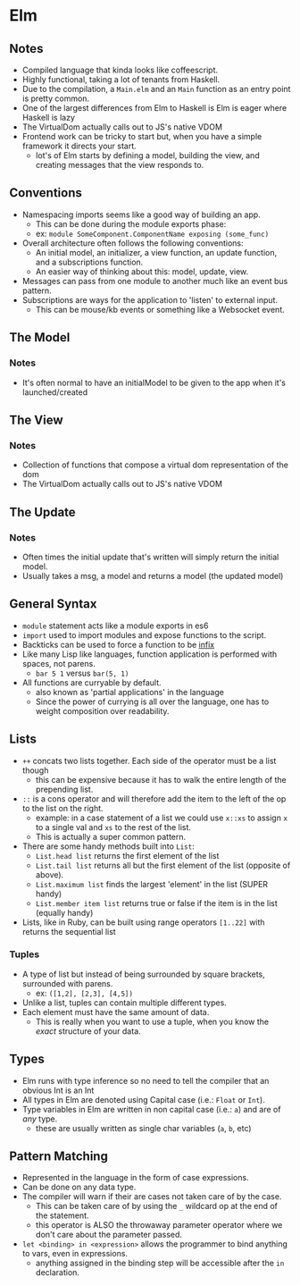 # Elm

## Notes

* Compiled language that kinda looks like coffeescript.
* Highly functional, taking a lot of tenants from Haskell.
* Due to the compilation, a `Main.elm` and an `Main` function as 
an entry point is pretty common.
* One of the largest differences from Elm to Haskell is Elm is eager where Haskell is lazy
* The VirtualDom actually calls out to JS's native VDOM
* Frontend work can be tricky to start but, when you have a simple framework it directs your start.
  * lot's of Elm starts by defining a model, building the view, and creating messages that the view responds to.

## Conventions

* Namespacing imports seems like a good way of building an app.
  * This can be done during the module exports phase:
  * ex: `module SomeComponent.ComponentName exposing (some_func)`
* Overall architecture often follows the following conventions:
  * An initial model, an initializer, a view function, an update function, and a subscriptions function.
  * An easier way of thinking about this: model, update, view.
* Messages can pass from one module to another much like an event bus pattern.
* Subscriptions are ways for the application to 'listen' to external input.
  * This can be mouse/kb events or something like a Websocket event.

## The Model

### Notes

* It's often normal to have an initialModel to be given to the app when it's launched/created

## The View

### Notes

* Collection of functions that compose a virtual dom representation of the dom
* The VirtualDom actually calls out to JS's native VDOM

## The Update

### Notes

* Often times the initial update that's written will simply return the initial model.
* Usually takes a msg, a model and returns a model (the updated model)

## General Syntax

* `module` statement acts like a module exports in es6
* `import` used to import modules and expose functions to the script.
* Backticks can be used to force a function to be [infix][1]
* Like many Lisp like languages, function application is performed with spaces, not parens.
  * `bar 5 1` versus `bar(5, 1)`
* All functions are curryable by default.
  * also known as 'partial applications' in the language
  * Since the power of currying is all over the language, one has to weight composition over readability.

## Lists

* `++` concats two lists together. Each side of the operator must be a list though
  * this can be expensive because it has to walk the entire length of the prepending list.
* `::` is a cons operator and will therefore add the item to the left of the op to the list on the right.
  * example: in a case statement of a list we could use `x::xs` to assign `x` to a single val and `xs` to the rest of the list.
  * This is actually a super common pattern.
* There are some handy methods built into `List`:
  * `List.head list` returns the first element of the list
  * `List.tail list` returns all but the first element of the list (opposite of above).
  * `List.maximum list` finds the largest 'element' in the list (SUPER handy)
  * `List.member item list` returns true or false if the item is in the list (equally handy)
* Lists, like in Ruby, can be built using range operators `[1..22]` with returns the sequential list

### Tuples

* A type of list but instead of being surrounded by square brackets, surrounded with parens.
  * ex: `([1,2], [2,3], [4,5])`
* Unlike a list, tuples can contain multiple different types.
* Each element must have the same amount of data.
  * This is really when you want to use a tuple, when you know the _exact_ structure of your data.

## Types

* Elm runs with type inference so no need to tell the compiler that an obvious Int is an Int
* All types in Elm are denoted using Capital case (i.e.: `Float` or `Int`).
* Type variables in Elm are written in non capital case (i.e.: `a`) and are of _any_ type.
  * these are usually written as single char variables (`a`, `b`, etc)

## Pattern Matching

* Represented in the language in the form of case expressions.
* Can be done on any data type.
* The compiler will warn if their are cases not taken care of by the case.
  * This can be taken care of by using the `_` wildcard op at the end of the statement.
  * this operator is ALSO the throwaway parameter operator where we don't care about the parameter passed.
* `let <binding> in <expression>` allows the programmer to bind anything to vars, even in expressions.
  * anything assigned in the binding step will be accessible after the `in` declaration.


[1]: https://wiki.haskell.org/Infix_operator

